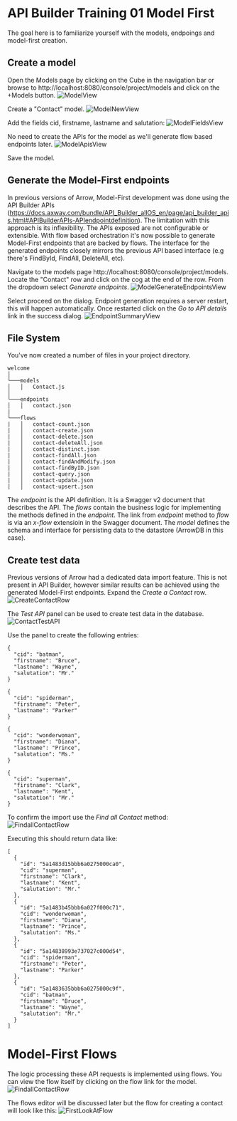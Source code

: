 # API Builder Training 01 Model First

The goal here is to familiarize yourself with the models, endpoings and model-first creation.

## Create a model
Open the Models page by clicking on the Cube in the navigation bar or browse to http://localhost:8080/console/project/models and click on the +Models button.
![ModelView](./imgs/localhost_8080_console_project_models.png)

Create a "Contact" model.
![ModelNewView](./imgs/localhost_8080_console_project_models_new.png)

Add the fields cid, firstname, lastname and salutation:
![ModelFieldsView](./imgs/localhost_8080_console_project_models_create.png)

No need to create the APIs for the model as we'll generate flow based endpoints later.
![ModelApisView](./imgs/localhost_8080_console_project_models_create_api.png)

Save the model.

## Generate the Model-First endpoints
In previous versions of Arrow, Model-First development was done using the API Builder APIs (https://docs.axway.com/bundle/API_Builder_allOS_en/page/api_builder_apis.html#APIBuilderAPIs-APIendpointdefinition). The limitation with this approach is its inflexibility. The APIs exposed are not configurable or extensible. With flow based orchestration it's now possible to generate Model-First endpoints that are backed by flows. The interface for the generated endpoints closely mirrors the previous API based interface (e.g there's FindById, FindAll, DeleteAll, etc).

Navigate to the models page http://localhost:8080/console/project/models. Locate the "Contact" row and click on the cog at the end of the row. From the dropdown select _Generate endpoints_.
![ModelGenerateEndpointsView](./imgs/localhost_8080_console_project_models_generate.png)

Select proceed on the dialog. Endpoint generation requires a server restart, this will happen automatically. Once restarted click on the _Go to API details_ link in the success dialog.
![EndpointSummaryView](./imgs/localhost_8080_console_project_endpoints_contact.png)

## File System
You've now created a number of files in your project directory.

```
welcome
│
└───models
│   │   Contact.js
│
└───endpoints
│   │   contact.json
|
└───flows
|   │   contact-count.json
|   │   contact-create.json
|   │   contact-delete.json
|   │   contact-deleteAll.json
|   │   contact-distinct.json
|   │   contact-findAll.json
|   │   contact-findAndModify.json
|   │   contact-findByID.json
|   │   contact-query.json
|   │   contact-update.json
|   │   contact-upsert.json
```

The _endpoint_ is the API definition. It is a Swagger v2 document that describes the API. The _flows_ contain the business logic for implementing the methods defined in the _endpoint_. The link from _endpoint_ method to _flow_ is via an _x-flow_ extensioin in the Swagger document. The _model_ defines the schema and interface for persisting data to the datastore (ArrowDB in this case).  

## Create test data
Previous versions of Arrow had a dedicated data import feature. This is not present in API Builder, however similar results can be achieved using the generated Model-First endpoints. Expand the _Create a Contact_ row.
![CreateContactRow](./imgs/HighlightContactCreate.png)

The _Test API_ panel can be used to create test data in the database.
![ContactTestAPI](./imgs/localhost_8080_console_project_endpoints_contact_test.png)

Use the panel to create the following entries:

```
{
  "cid": "batman",
  "firstname": "Bruce",
  "lastname": "Wayne",
  "salutation": "Mr."
}
```

```
{
  "cid": "spiderman",
  "firstname": "Peter",
  "lastname": "Parker"
}
```

```
{
  "cid": "wonderwoman",
  "firstname": "Diana",
  "lastname": "Prince",
  "salutation": "Ms."
}
```

```
{
  "cid": "superman",
  "firstname": "Clark",
  "lastname": "Kent",
  "salutation": "Mr."
}
```

To confirm the import use the _Find all Contact_ method:
![FindallContactRow](./imgs/HighlightContactFindAll.png)

Executing this should return data like:

```
[
  {
    "id": "5a1483d15bbb6a0275000ca0",
    "cid": "superman",
    "firstname": "Clark",
    "lastname": "Kent",
    "salutation": "Mr."
  },
  {
    "id": "5a1483b45bbb6a027f000c71",
    "cid": "wonderwoman",
    "firstname": "Diana",
    "lastname": "Prince",
    "salutation": "Ms."
  },
  {
    "id": "5a14838993e737027c000d54",
    "cid": "spiderman",
    "firstname": "Peter",
    "lastname": "Parker"
  },
  {
    "id": "5a1483635bbb6a0275000c9f",
    "cid": "batman",
    "firstname": "Bruce",
    "lastname": "Wayne",
    "salutation": "Mr."
  }
]
```

# Model-First Flows
The logic processing these API requests is implemented using flows. You can view the flow itself by clicking on the flow link for the model.
![FindallContactRow](./imgs/HighlightContactFlowLink.png)

The flows editor will be discussed later but the flow for creating a contact will look like this:
![FirstLookAtFlow](./imgs/localhost_8080_console_project_flow.png)
